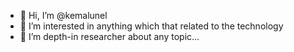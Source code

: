 - 👋 Hi, I’m @kemalunel
- 👀 I’m interested in anything which that related to the technology
- 🌱 I’m depth-in researcher about any topic...
